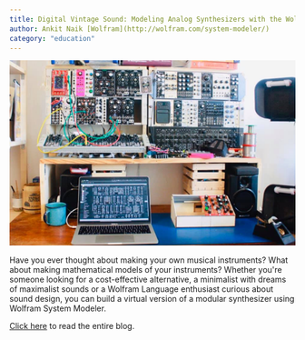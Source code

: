 ```yaml
---
title: Digital Vintage Sound: Modeling Analog Synthesizers with the Wolfram Language and System Modeler
author: Ankit Naik [Wolfram](http://wolfram.com/system-modeler/)
category: "education"
---
```


![alt text](SystemModeler-HeroImage.png)

Have you ever thought about making your own musical instruments? What about making mathematical models of your instruments? Whether you're someone looking for a cost-effective alternative, a minimalist with dreams of maximalist sounds or a Wolfram Language enthusiast curious about sound design, you can build a virtual version of a modular synthesizer using Wolfram System Modeler.

[Click here](https://blog.wolfram.com/2020/07/23/digital-vintage-sound-modeling-analog-synthesizers-with-the-wolfram-language-and-system-modeler) to read the entire blog.
